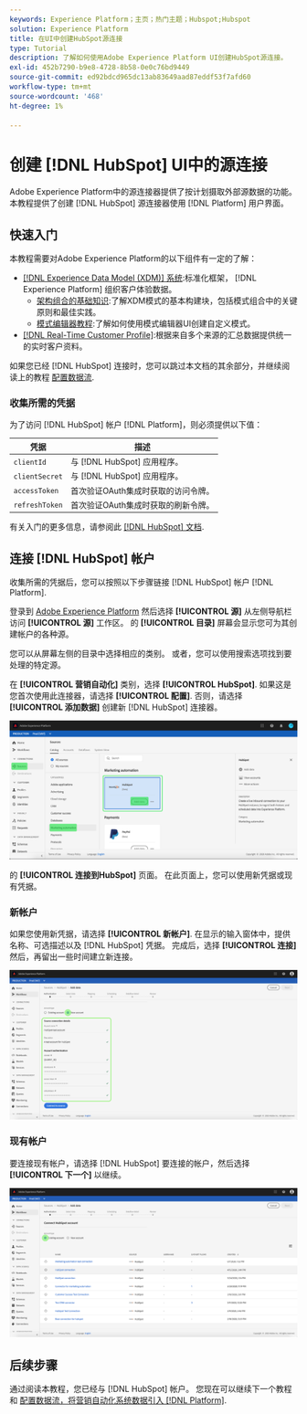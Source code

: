 ```yaml
---
keywords: Experience Platform；主页；热门主题；Hubspot;Hubspot
solution: Experience Platform
title: 在UI中创建HubSpot源连接
type: Tutorial
description: 了解如何使用Adobe Experience Platform UI创建HubSpot源连接。
exl-id: 452b7290-b9e8-4728-8b58-0e0c76bd9449
source-git-commit: ed92bdcd965dc13ab83649aad87eddf53f7afd60
workflow-type: tm+mt
source-wordcount: '468'
ht-degree: 1%

---
```


# 创建 [!DNL HubSpot] UI中的源连接

Adobe Experience Platform中的源连接器提供了按计划摄取外部源数据的功能。 本教程提供了创建 [!DNL HubSpot] 源连接器使用 [!DNL Platform] 用户界面。

## 快速入门

本教程需要对Adobe Experience Platform的以下组件有一定的了解：

* [[!DNL Experience Data Model (XDM)] 系统](../../../../../xdm/home.md):标准化框架， [!DNL Experience Platform] 组织客户体验数据。
   * [架构组合的基础知识](../../../../../xdm/schema/composition.md):了解XDM模式的基本构建块，包括模式组合中的关键原则和最佳实践。
   * [模式编辑器教程](../../../../../xdm/tutorials/create-schema-ui.md):了解如何使用模式编辑器UI创建自定义模式。
* [[!DNL Real-Time Customer Profile]](../../../../../profile/home.md):根据来自多个来源的汇总数据提供统一的实时客户资料。

如果您已经 [!DNL HubSpot] 连接时，您可以跳过本文档的其余部分，并继续阅读上的教程 [配置数据流](../../dataflow/marketing-automation.md).

### 收集所需的凭据

为了访问 [!DNL HubSpot] 帐户 [!DNL Platform]，则必须提供以下值：

| 凭据 | 描述 |
| ---------- | ----------- |
| `clientId` | 与 [!DNL HubSpot] 应用程序。 |
| `clientSecret` | 与 [!DNL HubSpot] 应用程序。 |
| `accessToken` | 首次验证OAuth集成时获取的访问令牌。 |
| `refreshToken` | 首次验证OAuth集成时获取的刷新令牌。 |

有关入门的更多信息，请参阅此 [[!DNL HubSpot] 文档](https://developers.hubspot.com/docs/methods/oauth2/oauth2-overview).

## 连接 [!DNL HubSpot] 帐户

收集所需的凭据后，您可以按照以下步骤链接 [!DNL HubSpot] 帐户 [!DNL Platform].

登录到 [Adobe Experience Platform](https://platform.adobe.com) 然后选择 **[!UICONTROL 源]** 从左侧导航栏访问 **[!UICONTROL 源]** 工作区。 的 **[!UICONTROL 目录]** 屏幕会显示您可为其创建帐户的各种源。

您可以从屏幕左侧的目录中选择相应的类别。 或者，您可以使用搜索选项找到要处理的特定源。

在 **[!UICONTROL 营销自动化]** 类别，选择 **[!UICONTROL HubSpot]**. 如果这是您首次使用此连接器，请选择 **[!UICONTROL 配置]**. 否则，请选择 **[!UICONTROL 添加数据]** 创建新 [!DNL HubSpot] 连接器。

![目录](../../../../images/tutorials/create/hubspot/catalog.png)

的 **[!UICONTROL 连接到HubSpot]** 页面。 在此页面上，您可以使用新凭据或现有凭据。

### 新帐户

如果您使用新凭据，请选择 **[!UICONTROL 新帐户]**. 在显示的输入窗体中，提供名称、可选描述以及 [!DNL HubSpot] 凭据。 完成后，选择 **[!UICONTROL 连接]** 然后，再留出一些时间建立新连接。

![connect](../../../../images/tutorials/create/hubspot/connect.png)

### 现有帐户

要连接现有帐户，请选择 [!DNL HubSpot] 要连接的帐户，然后选择 **[!UICONTROL 下一个]** 以继续。

![现有](../../../../images/tutorials/create/hubspot/existing.png)

## 后续步骤

通过阅读本教程，您已经与 [!DNL HubSpot] 帐户。 您现在可以继续下一个教程和 [配置数据流，将营销自动化系统数据引入 [!DNL Platform]](../../dataflow/marketing-automation.md).
